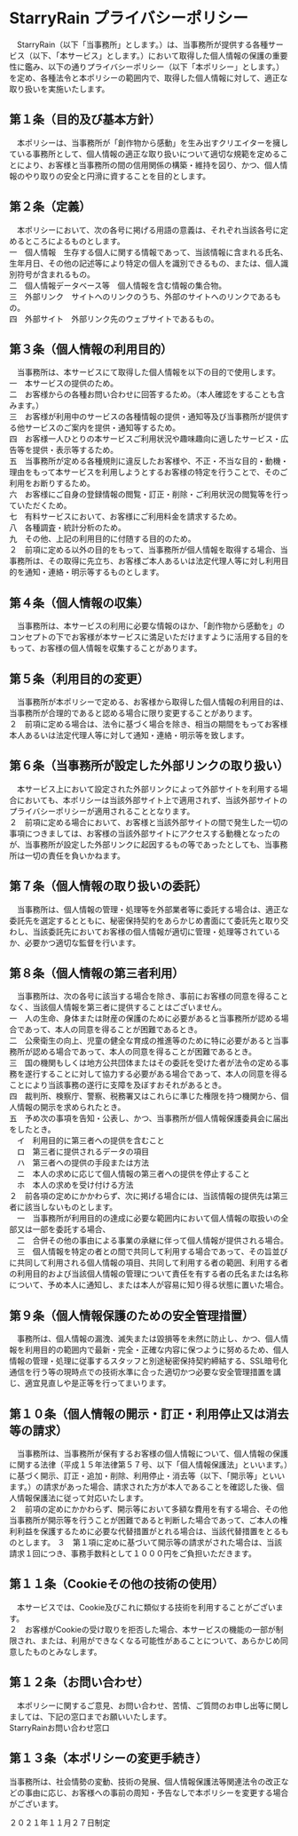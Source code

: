 # StarryRain プライバシーポリシー

　StarryRain（以下「当事務所」とします。）は、当事務所が提供する各種サービス（以下、「本サービス」とします。）において取得した個人情報の保護の重要性に鑑み、以下の通りプライバシーポリシー（以下「本ポリシー」とします。）を定め、各種法令と本ポリシーの範囲内で、取得した個人情報に対して、適正な取り扱いを実施いたします。

## 第１条（目的及び基本方針）
　本ポリシーは、当事務所が「創作物から感動」を生み出すクリエイターを擁している事務所として、個人情報の適正な取り扱いについて適切な規範を定めることにより、お客様と当事務所の間の信用関係の構築・維持を図り、かつ、個人情報のやり取りの安全と円滑に資することを目的とします。

## 第２条（定義）
　本ポリシーにおいて、次の各号に掲げる用語の意義は、それぞれ当該各号に定めるところによるものとします。      
一　個人情報　生存する個人に関する情報であって、当該情報に含まれる氏名、生年月日、その他の記述等により特定の個人を識別できるもの、または、個人識別符号が含まれるもの。      
二　個人情報データベース等　個人情報を含む情報の集合物。        
三　外部リンク　サイトへのリンクのうち、外部のサイトへのリンクであるもの。      
四　外部サイト　外部リンク先のウェブサイトであるもの。      

## 第３条（個人情報の利用目的）
　当事務所は、本サービスにて取得した個人情報を以下の目的で使用します。      
一　本サービスの提供のため。        
二　お客様からの各種お問い合わせに回答するため。（本人確認をすることも含みます。）      
三　お客様が利用中のサービスの各種情報の提供・通知等及び当事務所が提供する他サービスのご案内を提供・通知等するため。        
四　お客様一人ひとりの本サービスご利用状況や趣味趣向に適したサービス・広告等を提供・表示等するため。        
五　当事務所が定める各種規則に違反したお客様や、不正・不当な目的・動機・理由をもって本サービスを利用しようとするお客様の特定を行うことで、そのご利用をお断りするため。      
六　お客様にご自身の登録情報の閲覧・訂正・削除・ご利用状況の閲覧等を行っていただくため。        
七　有料サービスにおいて、お客様にご利用料金を請求するため。        
八　各種調査・統計分析のため。      
九　その他、上記の利用目的に付随する目的のため。        
２　前項に定める以外の目的をもって、当事務所が個人情報を取得する場合、当事務所は、その取得に先立ち、お客様ご本人あるいは法定代理人等に対し利用目的を通知・連絡・明示等するものとします。        

## 第４条（個人情報の収集）
　当事務所は、本サービスの利用に必要な情報のほか、「創作物から感動を」のコンセプトの下でお客様が本サービスに満足いただけますように活用する目的をもって、お客様の個人情報を収集することがあります。      

## 第５条（利用目的の変更）
　当事務所が本ポリシーで定める、お客様から取得した個人情報の利用目的は、当事務所が合理的であると認める場合に限り変更することがあります。        
２　前項に定める場合は、法令に基づく場合を除き、相当の期間をもってお客様本人あるいは法定代理人等に対して通知・連絡・明示等を致します。      

## 第６条（当事務所が設定した外部リンクの取り扱い）
　本サービス上において設定された外部リンクによって外部サイトを利用する場合においても、本ポリシーは当該外部サイト上で適用されず、当該外部サイトのプライバシーポリシーが適用されることとなります。        
２　前項に定める場合において、お客様と当該外部サイトの間で発生した一切の事項につきましては、お客様の当該外部サイトにアクセスする動機となったのが、当事務所が設定した外部リンクに起因するもの等であったとしても、当事務所は一切の責任を負いかねます。        

## 第７条（個人情報の取り扱いの委託）
　当事務所は、個人情報の管理・処理等を外部業者等に委託する場合は、適正な委託先を選定するとともに、秘密保持契約をあらかじめ書面にて委託先と取り交わし、当該委託先においてお客様の個人情報が適切に管理・処理等されているか、必要かつ適切な監督を行います。

## 第８条（個人情報の第三者利用）
　当事務所は、次の各号に該当する場合を除き、事前にお客様の同意を得ることなく、当該個人情報を第三者に提供することはございません。        
一　人の生命、身体または財産の保護のために必要があると当事務所が認める場合であって、本人の同意を得ることが困難であるとき。          
二　公衆衛生の向上、児童の健全な育成の推進等のために特に必要があると当事務所が認める場合であって、本人の同意を得ることが困難であるとき。        
三　国の機関もしくは地方公共団体またはその委託を受けた者が法令の定める事務を遂行することに対して協力する必要がある場合であって、本人の同意を得ることにより当該事務の遂行に支障を及ぼすおそれがあるとき。        
四　裁判所、検察庁、警察、税務署又はこれらに準じた権限を持つ機関から、個人情報の開示を求められたとき。      
五　予め次の事項を告知・公表し、かつ、当事務所が個人情報保護委員会に届出をしたとき。        
　イ　利用目的に第三者への提供を含むこと      
　ロ　第三者に提供されるデータの項目      
　ハ　第三者への提供の手段または方法      
　ニ　本人の求めに応じて個人情報の第三者への提供を停止すること        
　ホ　本人の求めを受け付ける方法      
２　前各項の定めにかかわらず、次に掲げる場合には、当該情報の提供先は第三者に該当しないものとします。        
　一　当事務所が利用目的の達成に必要な範囲内において個人情報の取扱いの全部又は一部を委託する場合、        
　二　合併その他の事由による事業の承継に伴って個人情報が提供される場合。      
　三　個人情報を特定の者との間で共同して利用する場合であって、その旨並びに共同して利用される個人情報の項目、共同して利用する者の範囲、利用する者の利用目的および当該個人情報の管理について責任を有する者の氏名または名称について、予め本人に通知し、または本人が容易に知り得る状態に置いた場合。      

## 第９条（個人情報保護のための安全管理措置）
　事務所は、個人情報の漏洩、滅失または毀損等を未然に防止し、かつ、個人情報を利用目的の範囲内で最新・完全・正確な内容に保つように努めるため、個人情報の管理・処理に従事するスタッフと別途秘密保持契約締結する、SSL暗号化通信を行う等の現時点での技術水準に合った適切かつ必要な安全管理措置を講じ、適宜見直しや是正等を行ってまいります。     

## 第１０条（個人情報の開示・訂正・利用停止又は消去等の請求）
　当事務所は、当事務所が保有するお客様の個⼈情報について、個人情報の保護に関する法律（平成１５年法律第５７号、以下「個人情報保護法」といいます。）に基づく開⽰、訂正・追加・削除、利⽤停⽌・消去等（以下、「開示等」といいます。）の請求があった場合、請求された⽅が本⼈であることを確認した後、個⼈情報保護法に従って対応いたします。      
２　前項の定めにかかわらず、開示等において多額な費用を有する場合、その他当事務所が開示等を行うことが困難であると判断した場合であって、ご本人の権利利益を保護するために必要な代替措置がとれる場合は、当該代替措置をとるものとします。
３　第１項に定めに基づいて開示等の請求がされた場合は、当該請求１回につき、事務手数料として１０００円をご負担いただきます。      

## 第１１条（Cookieその他の技術の使用）
　本サービスでは、Cookie及びこれに類似する技術を利用することがございます。      
２　お客様がCookieの受け取りを拒否した場合、本サービスの機能の一部が制限され、または、利用ができなくなる可能性があることについて、あらかじめ同意したものとみなします。

## 第１２条（お問い合わせ）
　本ポリシーに関するご意見、お問い合わせ、苦情、ご質問のお申し出等に関しましては、下記の窓口までお願いいたします。      
StarryRainお問い合わせ窓口

## 第１３条（本ポリシーの変更手続き）
当事務所は、社会情勢の変動、技術の発展、個人情報保護法等関連法令の改正などの事由に応じ、お客様への事前の周知・予告なしで本ポリシーを変更する場合がございます。


２０２１年１１月２７日制定